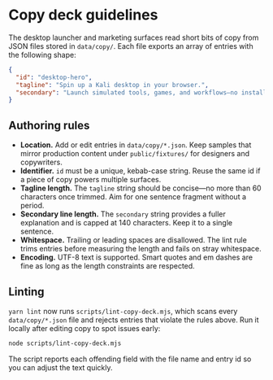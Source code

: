 # Copy deck guidelines

The desktop launcher and marketing surfaces read short bits of copy from JSON
files stored in `data/copy/`. Each file exports an array of entries with the
following shape:

```json
{
  "id": "desktop-hero",
  "tagline": "Spin up a Kali desktop in your browser.",
  "secondary": "Launch simulated tools, games, and workflows—no installs or external targets required."
}
```

## Authoring rules

- **Location.** Add or edit entries in `data/copy/*.json`. Keep samples that
  mirror production content under `public/fixtures/` for designers and
  copywriters.
- **Identifier.** `id` must be a unique, kebab-case string. Reuse the same id if
  a piece of copy powers multiple surfaces.
- **Tagline length.** The `tagline` string should be concise—no more than
  60 characters once trimmed. Aim for one sentence fragment without a period.
- **Secondary line length.** The `secondary` string provides a fuller
  explanation and is capped at 140 characters. Keep it to a single sentence.
- **Whitespace.** Trailing or leading spaces are disallowed. The lint rule trims
  entries before measuring the length and fails on stray whitespace.
- **Encoding.** UTF-8 text is supported. Smart quotes and em dashes are fine as
  long as the length constraints are respected.

## Linting

`yarn lint` now runs `scripts/lint-copy-deck.mjs`, which scans every
`data/copy/*.json` file and rejects entries that violate the rules above. Run it
locally after editing copy to spot issues early:

```bash
node scripts/lint-copy-deck.mjs
```

The script reports each offending field with the file name and entry id so you
can adjust the text quickly.
